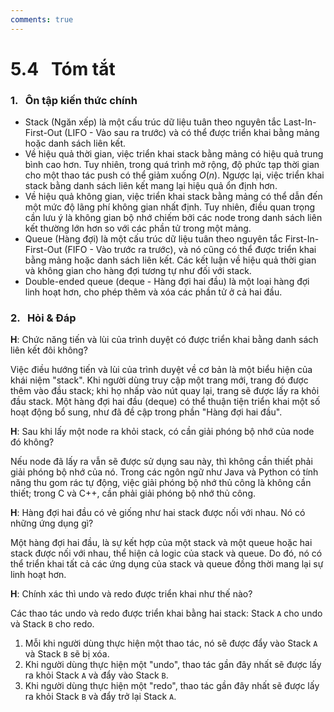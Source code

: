 ```yaml
---
comments: true
---
```


# 5.4 &nbsp; Tóm tắt

### 1. &nbsp; Ôn tập kiến thức chính

- Stack (Ngăn xếp) là một cấu trúc dữ liệu tuân theo nguyên tắc Last-In-First-Out (LIFO - Vào sau ra trước) và có thể được triển khai bằng mảng hoặc danh sách liên kết.
- Về hiệu quả thời gian, việc triển khai stack bằng mảng có hiệu quả trung bình cao hơn. Tuy nhiên, trong quá trình mở rộng, độ phức tạp thời gian cho một thao tác push có thể giảm xuống $O(n)$. Ngược lại, việc triển khai stack bằng danh sách liên kết mang lại hiệu quả ổn định hơn.
- Về hiệu quả không gian, việc triển khai stack bằng mảng có thể dẫn đến một mức độ lãng phí không gian nhất định. Tuy nhiên, điều quan trọng cần lưu ý là không gian bộ nhớ chiếm bởi các node trong danh sách liên kết thường lớn hơn so với các phần tử trong một mảng.
- Queue (Hàng đợi) là một cấu trúc dữ liệu tuân theo nguyên tắc First-In-First-Out (FIFO - Vào trước ra trước), và nó cũng có thể được triển khai bằng mảng hoặc danh sách liên kết. Các kết luận về hiệu quả thời gian và không gian cho hàng đợi tương tự như đối với stack.
- Double-ended queue (deque - Hàng đợi hai đầu) là một loại hàng đợi linh hoạt hơn, cho phép thêm và xóa các phần tử ở cả hai đầu.

### 2. &nbsp; Hỏi & Đáp

**H**: Chức năng tiến và lùi của trình duyệt có được triển khai bằng danh sách liên kết đôi không?

Việc điều hướng tiến và lùi của trình duyệt về cơ bản là một biểu hiện của khái niệm "stack". Khi người dùng truy cập một trang mới, trang đó được thêm vào đầu stack; khi họ nhấp vào nút quay lại, trang sẽ được lấy ra khỏi đầu stack. Một hàng đợi hai đầu (deque) có thể thuận tiện triển khai một số hoạt động bổ sung, như đã đề cập trong phần "Hàng đợi hai đầu".

**H**: Sau khi lấy một node ra khỏi stack, có cần giải phóng bộ nhớ của node đó không?

Nếu node đã lấy ra vẫn sẽ được sử dụng sau này, thì không cần thiết phải giải phóng bộ nhớ của nó. Trong các ngôn ngữ như Java và Python có tính năng thu gom rác tự động, việc giải phóng bộ nhớ thủ công là không cần thiết; trong C và C++, cần phải giải phóng bộ nhớ thủ công.

**H**: Hàng đợi hai đầu có vẻ giống như hai stack được nối với nhau. Nó có những ứng dụng gì?

Một hàng đợi hai đầu, là sự kết hợp của một stack và một queue hoặc hai stack được nối với nhau, thể hiện cả logic của stack và queue. Do đó, nó có thể triển khai tất cả các ứng dụng của stack và queue đồng thời mang lại sự linh hoạt hơn.

**H**: Chính xác thì undo và redo được triển khai như thế nào?

Các thao tác undo và redo được triển khai bằng hai stack: Stack `A` cho undo và Stack `B` cho redo.

1. Mỗi khi người dùng thực hiện một thao tác, nó sẽ được đẩy vào Stack `A` và Stack `B` sẽ bị xóa.
2. Khi người dùng thực hiện một "undo", thao tác gần đây nhất sẽ được lấy ra khỏi Stack `A` và đẩy vào Stack `B`.
3. Khi người dùng thực hiện một "redo", thao tác gần đây nhất sẽ được lấy ra khỏi Stack `B` và đẩy trở lại Stack `A`.

